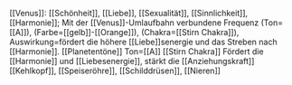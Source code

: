 [[Venus]]: [[Schönheit]], [[Liebe]], [[Sexualität]], [[Sinnlichkeit]], [[Harmonie]]; Mit der [[Venus]]-Umlaufbahn verbundene Frequenz (Ton=[[A]]), (Farbe=[[gelb]]-[[Orange]]), (Chakra=[[Stirn Chakra]]), Auswirkung=fördert die höhere [[Liebe]]senergie und das Streben nach [[Harmonie]].
[[Planetentöne]]
Ton=[[A]]
[[Stirn Chakra]]
Fördert die [[Harmonie]] und [[Liebesenergie]], stärkt die [[Anziehungskraft]]
[[Kehlkopf]], [[Speiseröhre]], [[Schilddrüsen]], [[Nieren]]
